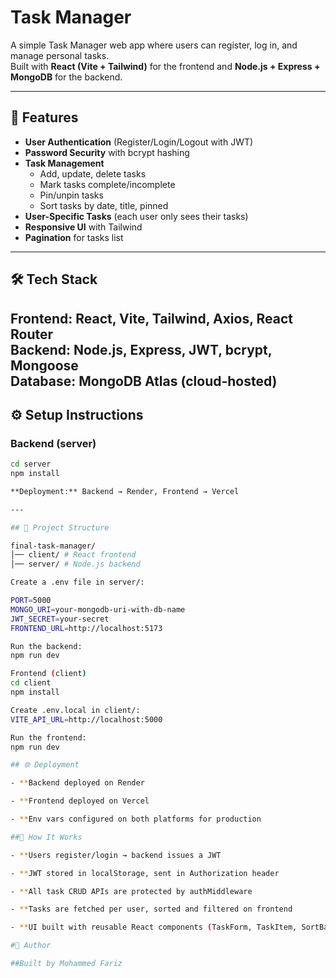 # Task Manager

A simple Task Manager web app where users can register, log in, and manage personal tasks.  
Built with **React (Vite + Tailwind)** for the frontend and **Node.js + Express + MongoDB** for the backend.

---

## 🚀 Features
- **User Authentication** (Register/Login/Logout with JWT)
- **Password Security** with bcrypt hashing
- **Task Management**  
  - Add, update, delete tasks  
  - Mark tasks complete/incomplete  
  - Pin/unpin tasks  
  - Sort tasks by date, title, pinned  
- **User-Specific Tasks** (each user only sees their tasks)
- **Responsive UI** with Tailwind
- **Pagination** for tasks list

---

## 🛠 Tech Stack
**Frontend:** React, Vite, Tailwind, Axios, React Router  
**Backend:** Node.js, Express, JWT, bcrypt, Mongoose  
**Database:** MongoDB Atlas (cloud-hosted)  
---

## ⚙️ Setup Instructions

### Backend (server)
```bash
cd server
npm install

**Deployment:** Backend → Render, Frontend → Vercel

---

## 📂 Project Structure

final-task-manager/
│── client/ # React frontend
│── server/ # Node.js backend

Create a .env file in server/:

PORT=5000
MONGO_URI=your-mongodb-uri-with-db-name
JWT_SECRET=your-secret
FRONTEND_URL=http://localhost:5173

Run the backend:
npm run dev

Frontend (client)
cd client
npm install

Create .env.local in client/:
VITE_API_URL=http://localhost:5000

Run the frontend:
npm run dev

## 🌐 Deployment

- **Backend deployed on Render

- **Frontend deployed on Vercel

- **Env vars configured on both platforms for production

##📖 How It Works

- **Users register/login → backend issues a JWT

- **JWT stored in localStorage, sent in Authorization header

- **All task CRUD APIs are protected by authMiddleware

- **Tasks are fetched per user, sorted and filtered on frontend

- **UI built with reusable React components (TaskForm, TaskItem, SortBar)

#👤 Author

##Built by Mohammed Fariz
